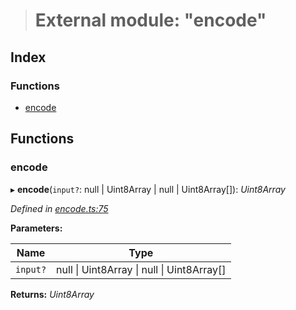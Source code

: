 > # External module: "encode"

## Index

### Functions

* [encode](_encode_.md#encode)

## Functions

###  encode

▸ **encode**(`input?`: null | Uint8Array | null | Uint8Array[]): *Uint8Array*

*Defined in [encode.ts:75](https://github.com/polkadot-js/common/blob/ef38591/packages/trie-codec/src/encode.ts#L75)*

**Parameters:**

Name | Type |
------ | ------ |
`input?` | null \| Uint8Array \| null \| Uint8Array[] |

**Returns:** *Uint8Array*